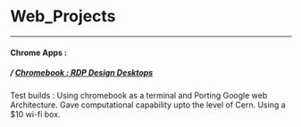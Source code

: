 # Web_Projects


---
#### Chrome Apps :
##### / [Chromebook : RDP Design Desktops](https://www.youtube.com/channel/UCHGtmfjIICpuETvXsRd2eww/about)
Test builds : Using chromebook as a terminal and Porting Google web Architecture. Gave computational capability upto the level of Cern. 
Using a $10 wi-fi box.
